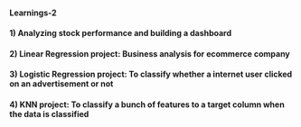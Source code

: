 #### Learnings-2
#### 1) Analyzing stock performance and building a dashboard
#### 2) Linear Regression project: Business analysis for ecommerce company
#### 3) Logistic Regression project: To classify whether a internet user clicked on an advertisement or not
#### 4) KNN project: To classify a bunch of features to a target column when the data is classified
